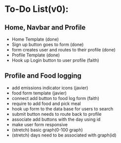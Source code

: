 # **To-Do List(v0):**
## Home, Navbar and Profile
- Home Template (done)
- Sign up button goes to form (done)
- form creates user and routes to their profile (done)
- Profile Template (done)
- Hook up Login button to user profile (faith)

## Profile and Food logging
- add emissions indicator icons (javier)
- food form template (javier)
- connect add button to food log form (faith)
- require to add food and pick meal
- hook up form to the data base for users to search
- submit button needs to route back to profile
- associate add buttons with the day using id
- make user form responsive
- (stretch) basic graph(0-100 graph)
- (stretch) days need to be associated with graph(id)
